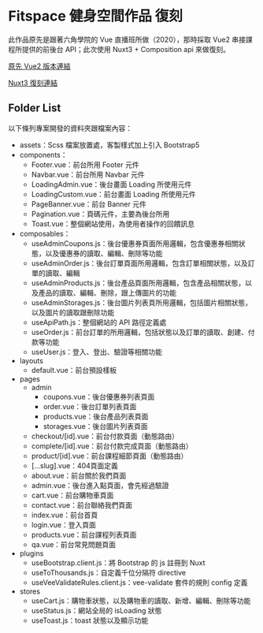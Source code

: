 # Fitspace 健身空間作品 復刻

此作品原先是跟著六角學院的 Vue 直播班所做（2020），那時採取 Vue2 串接課程所提供的前後台 API；此次使用 Nuxt3 + Composition api 來做復刻。

[原先 Vue2 版本連結](https://www.billyji.com/vue_fitness/#/)

[Nuxt3 復刻連結](https://nuxt3-fitness.vercel.app/)

## Folder List

以下條列專案開發的資料夾跟檔案內容：
- assets：Scss 檔案放置處，客製樣式加上引入 Bootstrap5
- components：
  - Footer.vue：前台所用 Footer 元件
  - Navbar.vue：前台所用 Navbar 元件
  - LoadingAdmin.vue：後台畫面 Loading 所使用元件
  - LoadingCustom.vue：前台畫面 Loading 所使用元件
  - PageBanner.vue：前台 Banner 元件
  - Pagination.vue：頁碼元件，主要為後台所用
  - Toast.vue：整個網站使用，為使用者操作的回饋訊息
- composables：
  - useAdminCoupons.js：後台優惠券頁面所用邏輯，包含優惠券相關狀態，以及優惠券的讀取、編輯、刪除等功能
  - useAdminOrder.js：後台訂單頁面所用邏輯，包含訂單相關狀態，以及訂單的讀取、編輯
  - useAdminProducts.js：後台產品頁面所用邏輯，包含產品相關狀態，以及產品的讀取、編輯、刪除，跟上傳圖片的功能
  - useAdminStorages.js：後台圖片列表頁所用邏輯，包括圖片相關狀態，以及圖片的讀取跟刪除功能
  - useApiPath.js：整個網站的 API 路徑定義處
  - useOrder.js：前台訂單的所用邏輯，包括狀態以及訂單的讀取、創建、付款等功能
  - useUser.js：登入、登出、驗證等相關功能
- layouts
  - default.vue：前台預設樣板
- pages
  - admin
    - coupons.vue：後台優惠券列表頁面
    - order.vue：後台訂單列表頁面
    - products.vue：後台產品列表頁面
    - storages.vue：後台圖片列表頁面
  - checkout/[id].vue：前台付款頁面（動態路由）
  - complete/[id].vue：前台付款完成頁面（動態路由）
  - product/[id].vue：前台課程細節頁面（動態路由）
  - [...slug].vue：404頁面定義
  - about.vue：前台關於我們頁面
  - admin.vue：後台進入點頁面，會先經過驗證
  - cart.vue：前台購物車頁面
  - contact.vue：前台聯絡我們頁面
  - index.vue：前台首頁
  - login.vue：登入頁面
  - products.vue：前台課程列表頁面
  - qa.vue：前台常見問題頁面
- plugins
  - useBootstrap.client.js：將 Bootstrap 的 js 註冊到 Nuxt 
  - useToThousands.js：自定義千位分隔符 directive
  - useVeeValidateRules.client.js：vee-validate 套件的規則 config 定義
- stores
  - useCart.js：購物車狀態，以及購物車的讀取、新增、編輯、刪除等功能
  - useStatus.js：網站全局的 isLoading 狀態
  - useToast.js：toast 狀態以及顯示功能




